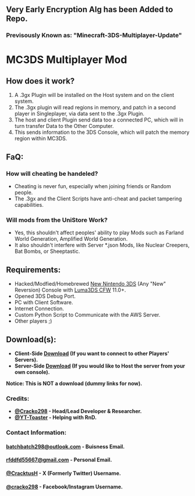## Very Early Encryption Alg has been Added to Repo.
### Previsously Known as: "Minecraft-3DS-Multiplayer-Update"

# MC3DS Multiplayer Mod
## How does it work?
1. A .3gx Plugin will be installed on the Host system and on the client system.
2. The .3gx plugin will read regions in memory, and patch in a second player in Singleplayer, via data sent to the .3gx Plugin.
3. The host and client Plugin send data too a connected PC, which will in turn transfer Data to the Other Computer.
4. This sends information to the 3DS Console, which will patch the memory region within MC3DS.

## FaQ:
### How will cheating be handeled?
- Cheating is never fun, especially when joining friends or Random people.
- The .3gx and the Client Scripts have anti-cheat and packet tampering capabilities.
### Will mods from the UniStore Work?
- Yes, this shouldn't affect peoples' ability to play Mods such as Farland World Generation, Amplified World Generation.
- It also shouldn't interfere with Server *.json Mods, like Nuclear Creepers, Bat Bombs, or Sheeptastic.

## Requirements:
- Hacked/Modfied/Homebrewed [New Nintendo 3DS](https://en.wikipedia.org/wiki/New_Nintendo_3DS) (Any "New" Reversion) Console with [Luma3DS CFW](https://github.com/LumaTeam/Luma3DS) 11.0+.
- Opened 3DS Debug Port.
- PC with Client Software.
- Internet Connection.
- Custom Python Script to Communicate with the AWS Server.
- Other players ;)

## Download(s):
- **Client-Side [Download]() (If you want to connect to other Players' Servers).**
- **Server-Side [Download]() (If you would like to Host the server from your own console).**

**Notice: This is NOT a download (dummy links for now).**

### Credits:
- **[@Cracko298](https://github.com/Cracko298) - Head/Lead Developer & Researcher.**
- **[@YT-Toaster](https://github.com/YT-Toaster) - Helping with RnD.**

### Contact Information:
#### [batchbatch298@outlook.com]() - Buisness Email.
#### [rfddfd55667@gmail.com]() - Personal Email.
#### [@CracktusH](https://twitter.com/CracktusH) - X (Formerly Twitter) Username.
#### [@cracko298](https://www.instagram.com/cracko298/) - Facebook/Instagram Username.
